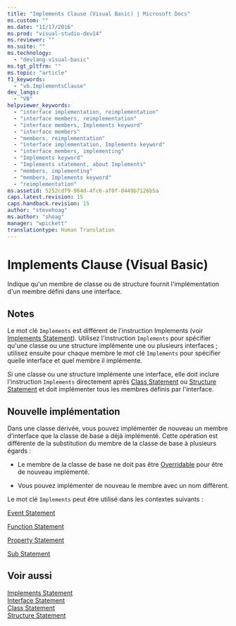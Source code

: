 ```yaml
---
title: "Implements Clause (Visual Basic) | Microsoft Docs"
ms.custom: ""
ms.date: "11/17/2016"
ms.prod: "visual-studio-dev14"
ms.reviewer: ""
ms.suite: ""
ms.technology: 
  - "devlang-visual-basic"
ms.tgt_pltfrm: ""
ms.topic: "article"
f1_keywords: 
  - "vb.ImplementsClause"
dev_langs: 
  - "VB"
helpviewer_keywords: 
  - "interface implementation, reimplementation"
  - "interface members, reimplementation"
  - "interface members, Implements keyword"
  - "interface members"
  - "members, reimplementation"
  - "interface implementation, Implements keyword"
  - "interface members, implementing"
  - "Implements keyword"
  - "Implements statement, about Implements"
  - "members, implementing"
  - "members, Implements keyword"
  - "reimplementation"
ms.assetid: 5252cdf9-964d-4fc6-af0f-0449b7126b5a
caps.latest.revision: 15
caps.handback.revision: 15
author: "stevehoag"
ms.author: "shoag"
manager: "wpickett"
translationtype: Human Translation
---
```

# Implements Clause (Visual Basic)
Indique qu'un membre de classe ou de structure fournit l'implémentation d'un membre défini dans une interface.  
  
## Notes  
 Le mot clé `Implements` est différent de l'instruction Implements \(voir [Implements Statement](../../../visual-basic/language-reference/statements/implements-statement.md)\).  Utilisez l'instruction `Implements` pour spécifier qu'une classe ou une structure implémente une ou plusieurs interfaces ; utilisez ensuite pour chaque membre le mot clé `Implements` pour spécifier quelle interface et quel membre il implémente.  
  
 Si une classe ou une structure implémente une interface, elle doit inclure l'instruction `Implements` directement après [Class Statement](../../../visual-basic/language-reference/statements/class-statement.md) ou [Structure Statement](../../../visual-basic/language-reference/statements/structure-statement.md) et doit implémenter tous les membres définis par l'interface.  
  
## Nouvelle implémentation  
 Dans une classe dérivée, vous pouvez implémenter de nouveau un membre d'interface que la classe de base a déjà implémenté.  Cette opération est différente de la substitution du membre de la classe de base à plusieurs égards :  
  
-   Le membre de la classe de base ne doit pas être [Overridable](../../../visual-basic/language-reference/modifiers/overridable.md) pour être de nouveau implémenté.  
  
-   Vous pouvez implémenter de nouveau le membre avec un nom différent.  
  
 Le mot clé `Implements` peut être utilisé dans les contextes suivants :  
  
 [Event Statement](../../../visual-basic/language-reference/statements/event-statement.md)  
  
 [Function Statement](../../../visual-basic/language-reference/statements/function-statement.md)  
  
 [Property Statement](../../../visual-basic/language-reference/statements/property-statement.md)  
  
 [Sub Statement](../../../visual-basic/language-reference/statements/sub-statement.md)  
  
## Voir aussi  
 [Implements Statement](../../../visual-basic/language-reference/statements/implements-statement.md)   
 [Interface Statement](../../../visual-basic/language-reference/statements/interface-statement.md)   
 [Class Statement](../../../visual-basic/language-reference/statements/class-statement.md)   
 [Structure Statement](../../../visual-basic/language-reference/statements/structure-statement.md)